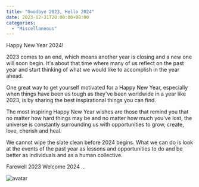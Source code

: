 ```yaml
---
title: "Goodbye 2023, Hello 2024"
date: 2023-12-31T20:00:00+08:00
categories:
  - "Miscellaneous"
---
```

Happy New Year 2024!


2023 comes to an end, which means another year is closing and a new one will soon begin. It's about that time where many of us reflect on the past year and start thinking of what we would like to accomplish in the year ahead.

One great way to get yourself motivated for a Happy New Year, especially when things have been as tough as they've been worldwide in a year like 2023, is by sharing the best inspirational things you can find.

The most inspiring Happy New Year  wishes are those that remind you that no matter how hard things may be and no matter how much you've lost, the universe is constantly surrounding us with opportunities to grow, create, love, cherish and heal.

We cannot wipe the slate clean before 2024 begins. What we can do is look at the events of the past year as lessons and opportunities to do and be better as individuals and as a human collective.

Farewell 2023 Welcome 2024 …

![avatar](https://blog.gratefulness.me/content/images/size/w1000/2022/12/happy-new-year5-2.jpg)

